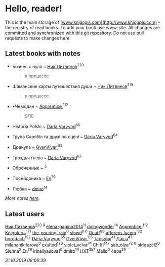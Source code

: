# Hello, reader!
This is the main storage of [www.knigopis.com](http://www.knigopis.com) - the registry of read books.
To add your book use www-site. All changes are committed and synchronized with this git repository.
Do not use pull requests to make changes here.


## Latest books with notes
* Бизнес с нуля ~ [Ник Литвинов](users/241/241974816-vkontakte)<sup>220</sup>
    > в процессе

* Шаманские карты путешествия души ~ [Ник Литвинов](users/241/241974816-vkontakte)<sup>219</sup>
    > в процессе

* •Чемодан ~ [Apprentice ](users/528/52821952-vkontakte)<sup>112</sup>
    > 9/10

* Historia Polski ~ [Daria Varyvod](users/829/829893410524253-facebook)<sup>65</sup>

* Група Скрябін та друзі по сцені ~ [Daria Varyvod](users/829/829893410524253-facebook)<sup>64</sup>

* Дракула ~ [GvenVivar ](users/158/158266434925901-facebook)<sup>85</sup>

* Гроздья гнева ~ [Daria Varyvod](users/829/829893410524253-facebook)<sup>63</sup>

* Обреченные ~ [](users/270/270444099499-odnoklassniki)<sup>5</sup>

* Посейдоника ~ [En](users/333/333646551-vkontakte)<sup>79</sup>

* Любка ~ [dmiro](users/571/5714115-vkontakte)<sup>14</sup>


_More notes [here](latest_books_with_notes.md)._


## Latest users
[Ник Литвинов](users/241/241974816-vkontakte)<sup>220</sup> 
[](users/270/270444099499-odnoklassniki)<sup>9</sup> 
[elena-gagina2014](users/208/208969292-yandex)<sup>11</sup> 
[doingwonder](users/108/108689364763869996762-google)<sup>14</sup> 
[Apprentice ](users/528/52821952-vkontakte)<sup>112</sup> 
[Knigolub~](users/111/111878597279669641685-google)<sup>171</sup> 
[the_pouring_rain](users/175/175864892-vkontakte)<sup>0</sup> 
[slowd](users/103/103100437955997490081-google)<sup>0</sup> 
[](users/106/106933869236254657812-google)<sup>0</sup> 
[Quaff](users/122/12267158-vkontakte)<sup>88</sup> 
[afferens.lucem](users/196/196071655-vkontakte)<sup>132</sup> 
[borodach](users/157/15706320-vkontakte)<sup>192</sup> 
[Daria Varyvod](users/829/829893410524253-facebook)<sup>65</sup> 
[GvenVivar ](users/158/158266434925901-facebook)<sup>85</sup> 
[Таньчик](users/209/2096581563762610-facebook)<sup>41</sup> 
[Даша](users/334/334696193054530347-mailru)<sup>47</sup> 
[milananikiforova](users/899/89967062-vkontakte)<sup>0</sup> 
[exulted](users/100/100599204551896265722-google)<sup>126</sup> 
[violet_velva](users/116/116961712580551399099-google)<sup>74</sup> 
[Chiffi](users/105/105831994080785626680-google)<sup>147</sup> 
[sab_olya](users/139/139338401-vkontakte)<sup>72</sup> 
[](users/117/117968006138114353304-google)<sup>0</sup> 
[oldgazel2](users/897/897669997-yandex)<sup>0</sup> 
[Sienna](users/102/102428236801747542915-google)<sup>2</sup> 
[En](users/333/333646551-vkontakte)<sup>79</sup> 
[irinailyasova1](users/373/37394485-vkontakte)<sup>0</sup> 
[dmiro](users/571/5714115-vkontakte)<sup>14</sup> 
[HXT](users/100/100002563462782-facebook)<sup>357</sup> 
[Malio](users/111/111080157683628353417-google)<sup>0</sup> 
[4apa](users/117/117392596378069249667-google)<sup>29</sup> 


_31.10.2019 08:06:39_
